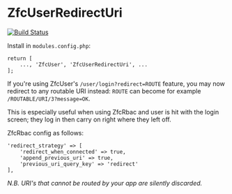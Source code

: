 # ZfcUserRedirectUri

[![Build Status](https://travis-ci.org/dillchuk/ZfcUserRedirectUri.svg?branch=master)](https://travis-ci.org/dillchuk/ZfcUserRedirectUri)

Install in `modules.config.php`:
~~~
return [
    ..., 'ZfcUser', 'ZfcUserRedirectUri', ...
];
~~~

If you're using ZfcUser's `/user/login?redirect=ROUTE` feature, you may now redirect to any routable URI instead: `ROUTE` can become for example `/ROUTABLE/URI/3?message=OK`.

This is especially useful when using ZfcRbac and user is hit with the login screen; they log in then carry on right where they left off.

ZfcRbac config as follows:
~~~
'redirect_strategy' => [
	'redirect_when_connected' => true,
	'append_previous_uri' => true,
	'previous_uri_query_key' => 'redirect'
],
~~~

*N.B. URI's that cannot be routed by your app are silently discarded.*
